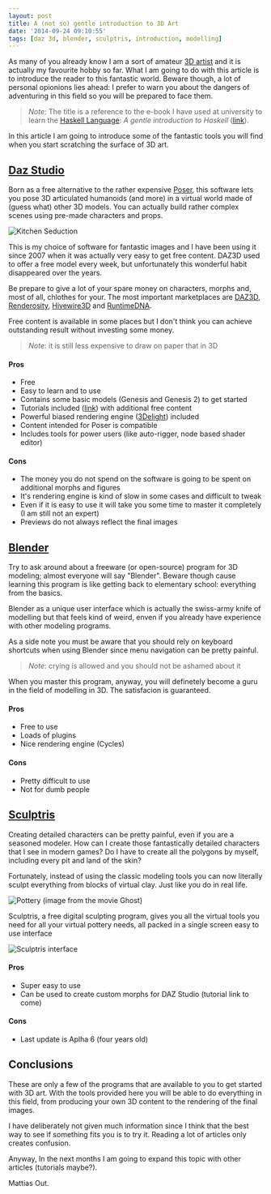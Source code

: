 ```yaml
---
layout: post
title: A (not so) gentle introduction to 3D Art
date: '2014-09-24 09:10:55'
tags: [daz 3d, blender, sculptris, introduction, modelling]
---
```


As many of you already know I am a sort of amateur [3D artist](http://mattiascibien.deviantart.com) and it is actually my favourite hobby so far. What I am going to do with this article is to introduce the reader to this fantastic world. Beware though, a lot of personal opionions lies ahead: I prefer to warn you about the dangers of adventuring in this field so you will be prepared to face them.

> _Note_: The title is a reference to the e-book I have used at university to learn the [Haskell Language](http://www.haskell.org/): _A gentle introduction to Haskell_ ([link](https://www.haskell.org/tutorial/)).

In this article I am going to introduce some of the fantastic tools you will find when you start scratching the surface of 3D art.

## [Daz Studio](http://www.daz3d.com)
Born as a free alternative to the rather expensive [Poser](http://poser.smithmicro.com/), this software lets you pose 3D articulated humanoids (and more) in a virtual world made of (guess what) other 3D models. You can actually build rather complex scenes using pre-made characters and props.

![Kitchen Seduction](http://fc08.deviantart.net/fs70/f/2013/310/6/5/kitchen_seduction_by_mattiascibien-d6t9wqs.png)

This is my choice of software for fantastic images and I have been using it since 2007 when it was actually very easy to get free content. DAZ3D used to offer a free model every week, but unfortunately this wonderful habit disappeared over the years.

Be prepare to give a lot of your spare money on characters, morphs and, most of all, chlothes for your. The most important marketplaces are [DAZ3D](http://www.daz3d.com), [Renderosity](http://renderosity.com?AID=4909), [Hivewire3D](http://hivewire3d.com) and [RuntimeDNA](http://www.runtimedna.com).

Free content is available in some places but I don't think you can achieve outstanding result without investing some money.

> _Note_: it is still less expensive to draw on paper that in 3D

#### Pros
 - Free
 - Easy to learn and to use
 - Contains some basic models (Genesis and Genesis 2) to get started
 - Tutorials included ([link](http://www.daz3d.com/tutorials?dir=asc&order=price)) with additional free content
 - Powerful biased rendering engine ([3Delight](http://www.3delight.com/en/index.php)) included
 - Content intended for Poser is compatible
 - Includes tools for power users (like auto-rigger, node based shader editor)

#### Cons
 - The money you do not spend on the software is going to be spent on additional morphs and figures
 - It's rendering engine is kind of slow in some cases and difficult to tweak
 - Even if it is easy to use it will take you some time to master it completely (I am still not an expert)
 - Previews do not always reflect the final images

## [Blender](http://www.blender.org)
Try to ask around about a freeware (or open-source) program for 3D modeling; almost everyone will say "Blender". Beware though cause learning this program is like getting back to elementary school: everything from the basics.

Blender as a unique user interface which is actually the swiss-army knife of modelling but that feels kind of weird, enven if you already have experience with other modeling programs.

As a side note you must be aware that you should rely on keyboard shortcuts when using Blender since menu navigation can be pretty painful.

> _Note_: crying is allowed and you should not be ashamed about it

When you master this program, anyway, you will definetely become a guru in the field of modelling in 3D. The satisfacion is guaranteed.

#### Pros
 - Free to use
 - Loads of plugins
 - Nice rendering engine (Cycles)

#### Cons
 - Pretty difficult to use
 - Not for dumb people

## [Sculptris](http://pixologic.com/sculptris/)
Creating detailed characters can be pretty painful, even if you are a seasoned modeler. How can I create those fantastically detailed characters that I see in modern games? Do I have to create all the polygons by myself, including every pit and land of the skin?

Fortunately, instead of using the classic modeling tools you can now literally sculpt everything from blocks of virtual clay. Just like you do in real life. 

![Pottery (image from the movie Ghost)](//res.cloudinary.com/mattiascibien/image/upload/v1411376073/ghost_clay_studio_iwh35z.jpg)

Sculptris, a free digital sculpting program, gives you all the virtual tools you need for all your virtual pottery needs, all packed in a single screen easy to use interface

![Sculptris interface](http://pixologic.com/sculptris/features/img/GoZ.jpg)

#### Pros
- Super easy to use
- Can be used to create custom morphs for DAZ Studio (tutorial link to come)

#### Cons
- Last update is Aplha 6 (four years old)

## Conclusions

These are only a few of the programs that are available to you to get started with 3D art. With the tools provided here you will be able to do everything in this field, from producing your own 3D content to the rendering of the final images.

I have deliberately not given much information since I think that the best way to see if something fits you is to try it. Reading a lot of articles only creates confusion.

Anyway, In the next months I am going to expand this topic with other articles (tutorials maybe?).

Mattias Out.